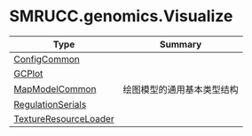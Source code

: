﻿
# SMRUCC.genomics.Visualize

|Type|Summary|
|----|-------|
|[ConfigCommon](./ConfigCommon.md)||
|[GCPlot](./GCPlot.md)||
|[MapModelCommon](./MapModelCommon.md)|绘图模型的通用基本类型结构|
|[RegulationSerials](./RegulationSerials.md)||
|[TextureResourceLoader](./TextureResourceLoader.md)||

